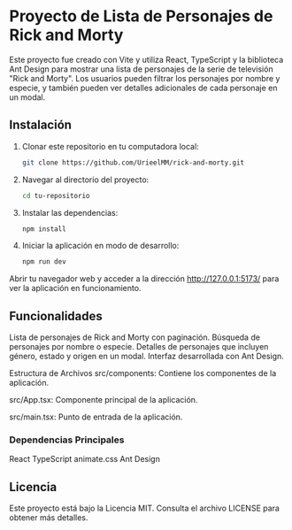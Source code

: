 # Proyecto de Lista de Personajes de Rick and Morty

Este proyecto fue creado con Vite y utiliza React, TypeScript y la biblioteca Ant Design para mostrar una lista de personajes de la serie de televisión "Rick and Morty". Los usuarios pueden filtrar los personajes por nombre y especie, y también pueden ver detalles adicionales de cada personaje en un modal.

## Instalación

1. Clonar este repositorio en tu computadora local:
   ```bash
   git clone https://github.com/UrieelMM/rick-and-morty.git
2. Navegar al directorio del proyecto:
   ```bash
   cd tu-repositorio

3. Instalar las dependencias:
   ```bash
   npm install

4. Iniciar la aplicación en modo de desarrollo:
   ```bash
   npm run dev

Abrir tu navegador web y acceder a la dirección http://127.0.0.1:5173/ para ver la aplicación en funcionamiento.

## Funcionalidades
Lista de personajes de Rick and Morty con paginación.
Búsqueda de personajes por nombre o especie.
Detalles de personajes que incluyen género, estado y origen en un modal.
Interfaz desarrollada con Ant Design.

Estructura de Archivos
src/components: 
Contiene los componentes de la aplicación.

src/App.tsx: 
Componente principal de la aplicación.

src/main.tsx: 
Punto de entrada de la aplicación.

### Dependencias Principales
React
TypeScript
animate.css
Ant Design
## Licencia
Este proyecto está bajo la Licencia MIT. Consulta el archivo LICENSE para obtener más detalles.
